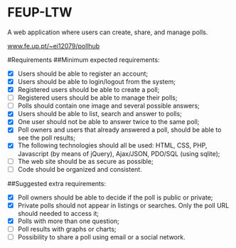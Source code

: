 FEUP-LTW
=========

A web application where users can create, share, and manage polls.

www.fe.up.pt/~ei12079/pollhub

#Requirements
##Minimum expected requirements:
- [x] Users should be able to register an account;
- [x] Users should be able to login/logout from the system;
- [x] Registered users should be able to create a poll;
- [ ] Registered users should be able to manage their polls;
- [ ] Polls should contain one image and several possible answers;
- [x] Users should be able to list, search and answer to polls;
- [x] One user should not be able to answer twice to the same poll;
- [x] Poll owners and users that already answered a poll, should be able to see the poll results;
- [x] The following technologies should all be used: HTML, CSS, PHP, Javascript (by means of jQuery), Ajax/JSON, PDO/SQL (using sqlite);
- [ ] The web site should be as secure as possible;
- [ ] Code should be organized and consistent.

##Suggested extra requirements:
- [x] Poll owners should be able to decide if the poll is public or private;
- [x] Private polls should not appear in listings or searches. Only the poll URL should needed to access it;
- [x] Polls with more than one question;
- [ ] Poll results with graphs or charts;
- [ ] Possibility to share a poll using email or a social network.
